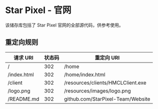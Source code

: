 # Star Pixel - 官网
该储存库包括了 Star Pixel 官网的全部源代码，供参考使用。

## 重定向规则
| 请求 URI | 状态码 | 重定向 URI |
| --- | --- | --- |
| / | 302 | /home |
| /index.html | 302 | /home/index.html |
| /client | 302 | /resources/clients/HMCLClient.exe |
| /logo.png | 302 | /resources/images/logo.png |
| /README.md | 302 | github.com/StarPixel-Team/Website |